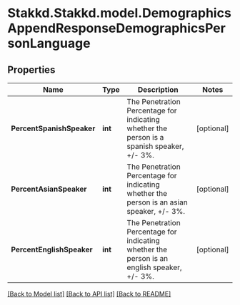 # Stakkd.Stakkd.model.DemographicsAppendResponseDemographicsPersonLanguage

## Properties

Name | Type | Description | Notes
------------ | ------------- | ------------- | -------------
**PercentSpanishSpeaker** | **int** | The Penetration Percentage for indicating whether the person is a spanish speaker, +/- 3%. | [optional] 
**PercentAsianSpeaker** | **int** | The Penetration Percentage for indicating whether the person is an asian speaker, +/- 3%. | [optional] 
**PercentEnglishSpeaker** | **int** | The Penetration Percentage for indicating whether the person is an english speaker, +/- 3%. | [optional] 

[[Back to Model list]](../README.md#documentation-for-models) [[Back to API list]](../README.md#documentation-for-api-endpoints) [[Back to README]](../README.md)

